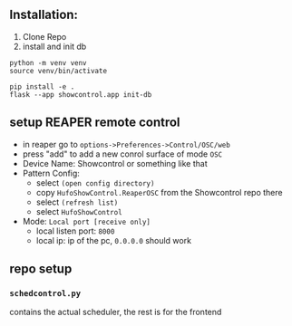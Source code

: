 ## Installation:

1. Clone Repo
2. install and init db

```
python -m venv venv
source venv/bin/activate

pip install -e .
flask --app showcontrol.app init-db
```

## setup REAPER remote control

- in reaper go to `options->Preferences->Control/OSC/web`
- press "add" to add a new conrol surface of mode `OSC`
- Device Name: Showcontrol or something like that
- Pattern Config:
  - select `(open config directory)`
  - copy `HufoShowControl.ReaperOSC` from the Showcontrol repo there
  - select `(refresh list)`
  - select `HufoShowControl`
- Mode: `Local port [receive only]`
  - local listen port: `8000`
  - local ip: ip of the pc, `0.0.0.0` should work

## repo setup

### `schedcontrol.py`

contains the actual scheduler, the rest is for the frontend
